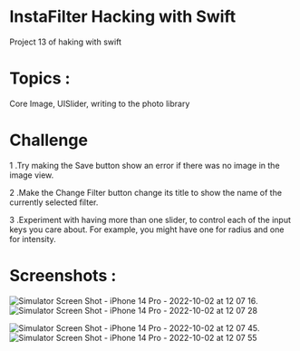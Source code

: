 
#  InstaFilter  Hacking with Swift

Project 13 of haking with swift


# Topics :

Core Image, UISlider, writing to the photo library


# Challenge 



 1 .Try making the Save button show an error if there was no image in the image view.

 2 .Make the Change Filter button change its title to show the name of the currently selected filter.

 3 .Experiment with having more than one slider, to control each of the input keys you care about. For example, you might have one for radius and one for intensity.


# Screenshots :

![Simulator Screen Shot - iPhone 14 Pro - 2022-10-02 at 12 07 16](https://user-images.githubusercontent.com/79315087/193449802-768a75ea-4968-4912-a488-ffc30e725bca.png).  ![Simulator Screen Shot - iPhone 14 Pro - 2022-10-02 at 12 07 28](https://user-images.githubusercontent.com/79315087/193449870-e2caf460-a6c4-46da-9988-f93d8b3129dd.png)

![Simulator Screen Shot - iPhone 14 Pro - 2022-10-02 at 12 07 45](https://user-images.githubusercontent.com/79315087/193449871-64832feb-29d7-4cfa-96f4-4f120f5ff8f3.png).  ![Simulator Screen Shot - iPhone 14 Pro - 2022-10-02 at 12 07 55](https://user-images.githubusercontent.com/79315087/193449872-f9b88a14-8fa0-4356-b723-28977baacbc2.png)
